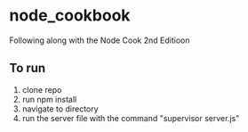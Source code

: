 # node_cookbook
Following along with the Node Cook 2nd Editioon

## To run
1) clone repo
2) run npm install
3) navigate to directory
4) run the server file with the command "supervisor server.js"
